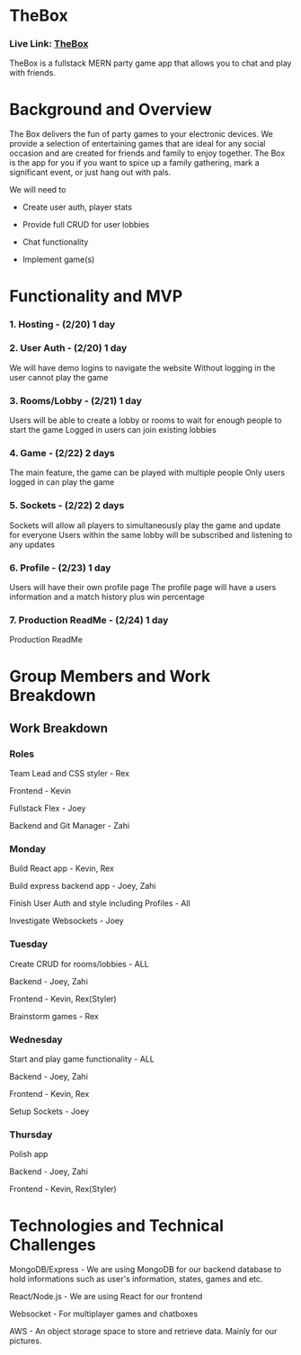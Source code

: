 # TheBox

### Live Link: [TheBox](https://the-box.social/)

TheBox is a fullstack MERN party game app that allows you to chat and play with friends.

# Background and Overview

The Box delivers the fun of party games to your electronic devices. We provide a selection of entertaining games that are ideal for any social occasion and are created for friends and family to enjoy together. The Box is the app for you if you want to spice up a family gathering, mark a significant event, or just hang out with pals.

We will need to

- Create user auth, player stats

- Provide full CRUD for user lobbies

- Chat functionality

- Implement game(s)

# Functionality and MVP

### 1. Hosting - (2/20) 1 day
### 2. User Auth - (2/20) 1 day
   We will have demo logins to navigate the website
   Without logging in the user cannot play the game
### 3. Rooms/Lobby - (2/21) 1 day
   Users will be able to create a lobby or rooms to wait for enough people to start the game
   Logged in users can join existing lobbies
### 4. Game - (2/22) 2 days
   The main feature, the game can be played with multiple people
   Only users logged in can play the game
### 5. Sockets - (2/22) 2 days
   Sockets will allow all players to simultaneously play the game and update for everyone
   Users within the same lobby will be subscribed and listening to any updates
### 6. Profile - (2/23) 1 day
   Users will have their own profile page
   The profile page will have a users information and a match history plus win percentage
### 7. Production ReadMe - (2/24) 1 day
   Production ReadMe

# Group Members and Work Breakdown

## Work Breakdown

### Roles

Team Lead and CSS styler - Rex

Frontend - Kevin

Fullstack Flex - Joey

Backend and Git Manager - Zahi

### Monday

Build React app - Kevin, Rex

Build express backend app - Joey, Zahi

Finish User Auth and style including Profiles - All

Investigate Websockets - Joey

### Tuesday

Create CRUD for rooms/lobbies - ALL

Backend - Joey, Zahi

Frontend - Kevin, Rex(Styler)

Brainstorm games - Rex

### Wednesday

Start and play game functionality - ALL

Backend - Joey, Zahi

Frontend - Kevin, Rex

Setup Sockets - Joey

### Thursday

Polish app

Backend - Joey, Zahi

Frontend - Kevin, Rex(Styler)

# Technologies and Technical Challenges

MongoDB/Express - We are using MongoDB for our backend database to hold informations such as user's information, states, games and etc.

React/Node.js - We are using React for our frontend

Websocket - For multiplayer games and chatboxes

AWS - An object storage space to store and retrieve data. Mainly for our pictures.
